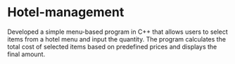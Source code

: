# Hotel-management
Developed a simple menu-based program in C++ that allows users to select items from a hotel menu and input the quantity. The program calculates the total cost of selected items based on predefined prices and displays the final amount.
